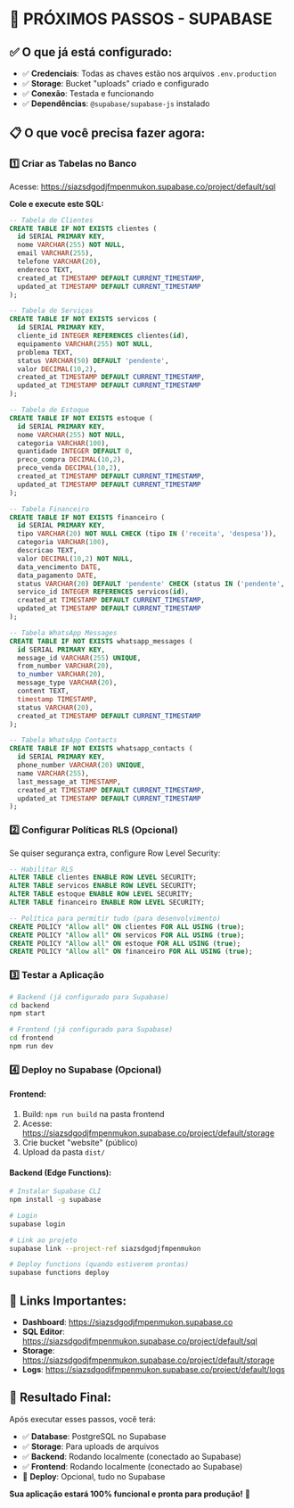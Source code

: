 # 🚀 PRÓXIMOS PASSOS - SUPABASE

## ✅ **O que já está configurado:**

- ✅ **Credenciais**: Todas as chaves estão nos arquivos `.env.production`
- ✅ **Storage**: Bucket "uploads" criado e configurado
- ✅ **Conexão**: Testada e funcionando
- ✅ **Dependências**: `@supabase/supabase-js` instalado

## 📋 **O que você precisa fazer agora:**

### 1️⃣ **Criar as Tabelas no Banco**
Acesse: https://siazsdgodjfmpenmukon.supabase.co/project/default/sql

**Cole e execute este SQL:**
```sql
-- Tabela de Clientes
CREATE TABLE IF NOT EXISTS clientes (
  id SERIAL PRIMARY KEY,
  nome VARCHAR(255) NOT NULL,
  email VARCHAR(255),
  telefone VARCHAR(20),
  endereco TEXT,
  created_at TIMESTAMP DEFAULT CURRENT_TIMESTAMP,
  updated_at TIMESTAMP DEFAULT CURRENT_TIMESTAMP
);

-- Tabela de Serviços
CREATE TABLE IF NOT EXISTS servicos (
  id SERIAL PRIMARY KEY,
  cliente_id INTEGER REFERENCES clientes(id),
  equipamento VARCHAR(255) NOT NULL,
  problema TEXT,
  status VARCHAR(50) DEFAULT 'pendente',
  valor DECIMAL(10,2),
  created_at TIMESTAMP DEFAULT CURRENT_TIMESTAMP,
  updated_at TIMESTAMP DEFAULT CURRENT_TIMESTAMP
);

-- Tabela de Estoque
CREATE TABLE IF NOT EXISTS estoque (
  id SERIAL PRIMARY KEY,
  nome VARCHAR(255) NOT NULL,
  categoria VARCHAR(100),
  quantidade INTEGER DEFAULT 0,
  preco_compra DECIMAL(10,2),
  preco_venda DECIMAL(10,2),
  created_at TIMESTAMP DEFAULT CURRENT_TIMESTAMP,
  updated_at TIMESTAMP DEFAULT CURRENT_TIMESTAMP
);

-- Tabela Financeiro
CREATE TABLE IF NOT EXISTS financeiro (
  id SERIAL PRIMARY KEY,
  tipo VARCHAR(20) NOT NULL CHECK (tipo IN ('receita', 'despesa')),
  categoria VARCHAR(100),
  descricao TEXT,
  valor DECIMAL(10,2) NOT NULL,
  data_vencimento DATE,
  data_pagamento DATE,
  status VARCHAR(20) DEFAULT 'pendente' CHECK (status IN ('pendente', 'pago', 'vencido')),
  servico_id INTEGER REFERENCES servicos(id),
  created_at TIMESTAMP DEFAULT CURRENT_TIMESTAMP,
  updated_at TIMESTAMP DEFAULT CURRENT_TIMESTAMP
);

-- Tabela WhatsApp Messages
CREATE TABLE IF NOT EXISTS whatsapp_messages (
  id SERIAL PRIMARY KEY,
  message_id VARCHAR(255) UNIQUE,
  from_number VARCHAR(20),
  to_number VARCHAR(20),
  message_type VARCHAR(20),
  content TEXT,
  timestamp TIMESTAMP,
  status VARCHAR(20),
  created_at TIMESTAMP DEFAULT CURRENT_TIMESTAMP
);

-- Tabela WhatsApp Contacts
CREATE TABLE IF NOT EXISTS whatsapp_contacts (
  id SERIAL PRIMARY KEY,
  phone_number VARCHAR(20) UNIQUE,
  name VARCHAR(255),
  last_message_at TIMESTAMP,
  created_at TIMESTAMP DEFAULT CURRENT_TIMESTAMP,
  updated_at TIMESTAMP DEFAULT CURRENT_TIMESTAMP
);
```

### 2️⃣ **Configurar Políticas RLS (Opcional)**
Se quiser segurança extra, configure Row Level Security:

```sql
-- Habilitar RLS
ALTER TABLE clientes ENABLE ROW LEVEL SECURITY;
ALTER TABLE servicos ENABLE ROW LEVEL SECURITY;
ALTER TABLE estoque ENABLE ROW LEVEL SECURITY;
ALTER TABLE financeiro ENABLE ROW LEVEL SECURITY;

-- Política para permitir tudo (para desenvolvimento)
CREATE POLICY "Allow all" ON clientes FOR ALL USING (true);
CREATE POLICY "Allow all" ON servicos FOR ALL USING (true);
CREATE POLICY "Allow all" ON estoque FOR ALL USING (true);
CREATE POLICY "Allow all" ON financeiro FOR ALL USING (true);
```

### 3️⃣ **Testar a Aplicação**
```bash
# Backend (já configurado para Supabase)
cd backend
npm start

# Frontend (já configurado para Supabase)
cd frontend
npm run dev
```

### 4️⃣ **Deploy no Supabase (Opcional)**

#### **Frontend:**
1. Build: `npm run build` na pasta frontend
2. Acesse: https://siazsdgodjfmpenmukon.supabase.co/project/default/storage
3. Crie bucket "website" (público)
4. Upload da pasta `dist/`

#### **Backend (Edge Functions):**
```bash
# Instalar Supabase CLI
npm install -g supabase

# Login
supabase login

# Link ao projeto
supabase link --project-ref siazsdgodjfmpenmukon

# Deploy functions (quando estiverem prontas)
supabase functions deploy
```

## 🔗 **Links Importantes:**

- **Dashboard**: https://siazsdgodjfmpenmukon.supabase.co
- **SQL Editor**: https://siazsdgodjfmpenmukon.supabase.co/project/default/sql
- **Storage**: https://siazsdgodjfmpenmukon.supabase.co/project/default/storage
- **Logs**: https://siazsdgodjfmpenmukon.supabase.co/project/default/logs

## 🎯 **Resultado Final:**

Após executar esses passos, você terá:
- ✅ **Database**: PostgreSQL no Supabase
- ✅ **Storage**: Para uploads de arquivos
- ✅ **Backend**: Rodando localmente (conectado ao Supabase)
- ✅ **Frontend**: Rodando localmente (conectado ao Supabase)
- 🚀 **Deploy**: Opcional, tudo no Supabase

**Sua aplicação estará 100% funcional e pronta para produção!** 🎉